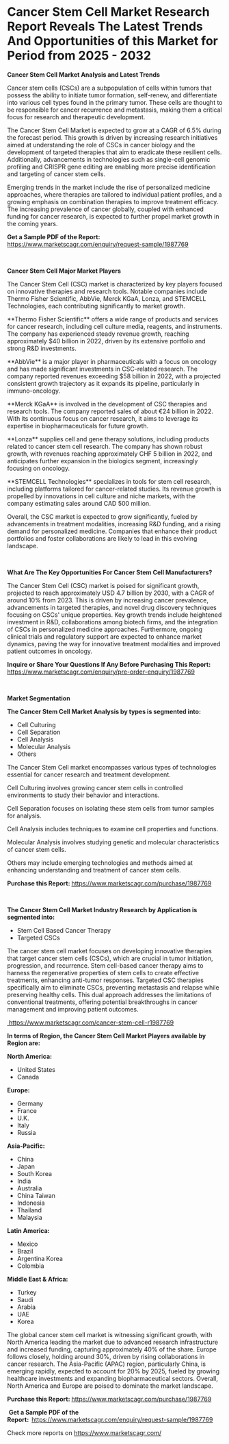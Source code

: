 <p><h1>Cancer Stem Cell Market Research Report Reveals The Latest Trends And Opportunities of this Market for Period from 2025 - 2032</h1></p><p><strong>Cancer Stem Cell Market Analysis and Latest Trends</strong></p>
<p><p>Cancer stem cells (CSCs) are a subpopulation of cells within tumors that possess the ability to initiate tumor formation, self-renew, and differentiate into various cell types found in the primary tumor. These cells are thought to be responsible for cancer recurrence and metastasis, making them a critical focus for research and therapeutic development.</p><p>The Cancer Stem Cell Market is expected to grow at a CAGR of 6.5% during the forecast period. This growth is driven by increasing research initiatives aimed at understanding the role of CSCs in cancer biology and the development of targeted therapies that aim to eradicate these resilient cells. Additionally, advancements in technologies such as single-cell genomic profiling and CRISPR gene editing are enabling more precise identification and targeting of cancer stem cells.</p><p>Emerging trends in the market include the rise of personalized medicine approaches, where therapies are tailored to individual patient profiles, and a growing emphasis on combination therapies to improve treatment efficacy. The increasing prevalence of cancer globally, coupled with enhanced funding for cancer research, is expected to further propel market growth in the coming years.</p></p>
<p><strong>Get a Sample PDF of the Report:&nbsp;</strong> <a href="https://www.marketscagr.com/enquiry/request-sample/1987769?utm_campaign=1848&utm_medium=2&utm_source=Github&utm_content=ia&utm_term=15012025&utm_id=cancer-stem-cell">https://www.marketscagr.com/enquiry/request-sample/1987769</a></p>
<p>&nbsp;</p>
<p><strong>Cancer Stem Cell Major Market Players</strong></p>
<p><p>The Cancer Stem Cell (CSC) market is characterized by key players focused on innovative therapies and research tools. Notable companies include Thermo Fisher Scientific, AbbVie, Merck KGaA, Lonza, and STEMCELL Technologies, each contributing significantly to market growth.</p><p>**Thermo Fisher Scientific** offers a wide range of products and services for cancer research, including cell culture media, reagents, and instruments. The company has experienced steady revenue growth, reaching approximately $40 billion in 2022, driven by its extensive portfolio and strong R&D investments.</p><p>**AbbVie** is a major player in pharmaceuticals with a focus on oncology and has made significant investments in CSC-related research. The company reported revenues exceeding $58 billion in 2022, with a projected consistent growth trajectory as it expands its pipeline, particularly in immuno-oncology.</p><p>**Merck KGaA** is involved in the development of CSC therapies and research tools. The company reported sales of about €24 billion in 2022. With its continuous focus on cancer research, it aims to leverage its expertise in biopharmaceuticals for future growth.</p><p>**Lonza** supplies cell and gene therapy solutions, including products related to cancer stem cell research. The company has shown robust growth, with revenues reaching approximately CHF 5 billion in 2022, and anticipates further expansion in the biologics segment, increasingly focusing on oncology.</p><p>**STEMCELL Technologies** specializes in tools for stem cell research, including platforms tailored for cancer-related studies. Its revenue growth is propelled by innovations in cell culture and niche markets, with the company estimating sales around CAD 500 million. </p><p>Overall, the CSC market is expected to grow significantly, fueled by advancements in treatment modalities, increasing R&D funding, and a rising demand for personalized medicine. Companies that enhance their product portfolios and foster collaborations are likely to lead in this evolving landscape.</p></p>
<p>&nbsp;</p>
<p><strong>What Are The Key Opportunities For Cancer Stem Cell Manufacturers?</strong></p>
<p><p>The Cancer Stem Cell (CSC) market is poised for significant growth, projected to reach approximately USD 4.7 billion by 2030, with a CAGR of around 10% from 2023. This is driven by increasing cancer prevalence, advancements in targeted therapies, and novel drug discovery techniques focusing on CSCs' unique properties. Key growth trends include heightened investment in R&D, collaborations among biotech firms, and the integration of CSCs in personalized medicine approaches. Furthermore, ongoing clinical trials and regulatory support are expected to enhance market dynamics, paving the way for innovative treatment modalities and improved patient outcomes in oncology.</p></p>
<p><strong>Inquire or Share Your Questions If Any Before Purchasing This Report:</strong> <a href="https://www.marketscagr.com/enquiry/pre-order-enquiry/1987769?utm_campaign=1848&utm_medium=2&utm_source=Github&utm_content=ia&utm_term=15012025&utm_id=cancer-stem-cell">https://www.marketscagr.com/enquiry/pre-order-enquiry/1987769</a></p>
<p>&nbsp;</p>
<p><strong>Market Segmentation</strong></p>
<p><strong>The Cancer Stem Cell Market Analysis by types is segmented into:</strong></p>
<p><ul><li>Cell Culturing</li><li>Cell Separation</li><li>Cell Analysis</li><li>Molecular Analysis</li><li>Others</li></ul></p>
<p><p>The Cancer Stem Cell market encompasses various types of technologies essential for cancer research and treatment development. </p><p>Cell Culturing involves growing cancer stem cells in controlled environments to study their behavior and interactions. </p><p>Cell Separation focuses on isolating these stem cells from tumor samples for analysis. </p><p>Cell Analysis includes techniques to examine cell properties and functions. </p><p>Molecular Analysis involves studying genetic and molecular characteristics of cancer stem cells. </p><p>Others may include emerging technologies and methods aimed at enhancing understanding and treatment of cancer stem cells.</p></p>
<p><strong>Purchase this Report:&nbsp;</strong><a href="https://www.marketscagr.com/purchase/1987769?utm_campaign=1848&utm_medium=2&utm_source=Github&utm_content=ia&utm_term=15012025&utm_id=cancer-stem-cell">https://www.marketscagr.com/purchase/1987769</a></p>
<p>&nbsp;</p>
<p><strong>The Cancer Stem Cell Market Industry Research by Application is segmented into:</strong></p>
<p><ul><li>Stem Cell Based Cancer Therapy</li><li>Targeted CSCs</li></ul></p>
<p><p>The cancer stem cell market focuses on developing innovative therapies that target cancer stem cells (CSCs), which are crucial in tumor initiation, progression, and recurrence. Stem cell-based cancer therapy aims to harness the regenerative properties of stem cells to create effective treatments, enhancing anti-tumor responses. Targeted CSC therapies specifically aim to eliminate CSCs, preventing metastasis and relapse while preserving healthy cells. This dual approach addresses the limitations of conventional treatments, offering potential breakthroughs in cancer management and improving patient outcomes.</p></p>
<p><a href="https://www.marketscagr.com/cancer-stem-cell-r1987769?utm_campaign=1848&utm_medium=2&utm_source=Github&utm_content=ia&utm_term=15012025&utm_id=cancer-stem-cell">&nbsp;https://www.marketscagr.com/cancer-stem-cell-r1987769</a></p>
<p><strong>In terms of Region, the Cancer Stem Cell Market Players available by Region are:</strong></p>
<p>
    <p> <strong> North America: </strong>
        <ul>
            <li>United States</li>
            <li>Canada</li>
        </ul>
        </p> 
    <p> <strong> Europe: </strong>
        <ul>
            <li>Germany</li>
            <li>France</li>
            <li>U.K.</li>
            <li>Italy</li>
            <li>Russia</li>
        </ul>
        </p> 
    <p> <strong> Asia-Pacific: </strong>
        <ul>
            <li>China</li>
            <li>Japan</li>
            <li>South Korea</li>
            <li>India</li>
            <li>Australia</li>
            <li>China Taiwan</li>
            <li>Indonesia</li>
            <li>Thailand</li>
            <li>Malaysia</li>
        </ul>
        </p> 
    <p> <strong> Latin America: </strong>
        <ul>
            <li>Mexico</li>
            <li>Brazil</li>
            <li>Argentina Korea</li>
            <li>Colombia</li>
        </ul>
        </p> 
    <p> <strong> Middle East & Africa: </strong>
        <ul>
            <li>Turkey</li>
            <li>Saudi</li>
            <li>Arabia</li>
            <li>UAE</li>
            <li>Korea</li>
        </ul>
    </p>
    </p>
<p><p>The global cancer stem cell market is witnessing significant growth, with North America leading the market due to advanced research infrastructure and increased funding, capturing approximately 40% of the share. Europe follows closely, holding around 30%, driven by rising collaborations in cancer research. The Asia-Pacific (APAC) region, particularly China, is emerging rapidly, expected to account for 20% by 2025, fueled by growing healthcare investments and expanding biopharmaceutical sectors. Overall, North America and Europe are poised to dominate the market landscape.</p></p>
<p><strong>Purchase this Report: </strong><a href="https://www.marketscagr.com/purchase/1987769?utm_campaign=1848&utm_medium=2&utm_source=Github&utm_content=ia&utm_term=15012025&utm_id=cancer-stem-cell">https://www.marketscagr.com/purchase/1987769</a></p>
<p>&nbsp;<strong>Get a Sample PDF of the Report:&nbsp;&nbsp;</strong><a href="https://www.marketscagr.com/enquiry/request-sample/1987769?utm_campaign=1848&utm_medium=2&utm_source=Github&utm_content=ia&utm_term=15012025&utm_id=cancer-stem-cell">https://www.marketscagr.com/enquiry/request-sample/1987769</a></p>
<p><strong></strong></p>
<p>Check more reports on <a href="https://www.marketscagr.com/?utm_campaign=1848&utm_medium=2&utm_source=Github&utm_content=ia&utm_term=15012025&utm_id=cancer-stem-cell">https://www.marketscagr.com/</a></p>